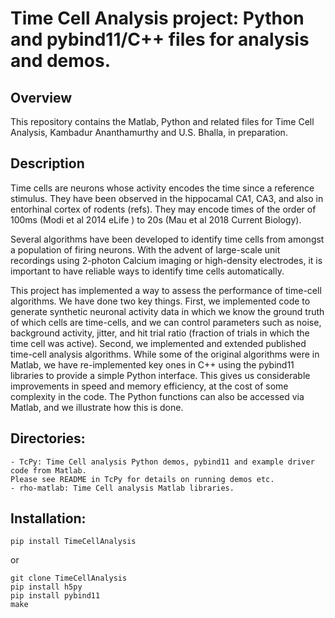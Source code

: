 # Time Cell Analysis project: Python and pybind11/C++ files for analysis and demos.


## Overview

This repository contains the Matlab, Python and related files for 
Time Cell Analysis,
Kambadur Ananthamurthy and U.S. Bhalla, in preparation.


## Description
Time cells are neurons whose activity encodes the time since a reference 
stimulus. They have been observed in the hippocamal CA1, CA3, and also in
entorhinal cortex of rodents (refs). They may encode times of the order of
100ms (Modi et al 2014 eLife ) to 20s (Mau et al 2018 Current Biology).

Several algorithms have been developed to identify time cells from amongst a
population of firing neurons. With the advent of large-scale unit recordings
using 2-photon Calcium imaging or high-density electrodes, it is important to
have reliable ways to identify time cells automatically.

This project has implemented a way to assess the performance of time-cell
algorithms. We have done two key things. First, we implemented code to generate
synthetic neuronal activity data in which we know the ground truth of which 
cells are time-cells, and we can control parameters such as noise, background 
activity, jitter, and hit trial ratio (fraction of trials in which the time 
cell was active). 
Second, we implemented and extended published time-cell analysis algorithms. 
While some of the original algorithms were in Matlab, we have re-implemented 
key ones in C++ using the pybind11 libraries to provide a simple Python 
interface. This gives us considerable improvements in speed and memory 
efficiency, at the cost of some complexity in the code.
The Python functions can also be accessed via Matlab, and we illustrate how
this is done.

## Directories:

	- TcPy: Time Cell analysis Python demos, pybind11 and example driver 
	code from Matlab.
	Please see README in TcPy for details on running demos etc.
	- rho-matlab: Time Cell analysis Matlab libraries.


## Installation:
	pip install TimeCellAnalysis


or

	git clone TimeCellAnalysis
	pip install h5py
	pip install pybind11
	make
